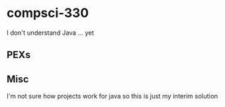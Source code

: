 # compsci-330
I don't understand Java ... yet

## PEXs 

## Misc

I'm not sure how projects work for java so this is just my interim solution

